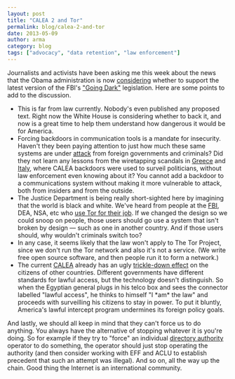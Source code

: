```yaml
---
layout: post
title: "CALEA 2 and Tor"
permalink: blog/calea-2-and-tor
date: 2013-05-09
author: arma
category: blog
tags: ["advocacy", "data retention", "law enforcement"]
---
```


Journalists and activists have been asking me this week about the news that the Obama administration is now [considering](http://www.nytimes.com/2013/05/08/us/politics/obama-may-back-fbi-plan-to-wiretap-web-users.html) whether to support the latest version of the FBI's ["Going Dark"](https://www.eff.org/foia/foia-records-problems-electronic-surveillance) legislation. Here are some points to add to the discussion.

- This is far from law currently. Nobody's even published any proposed text. Right now the White House is considering whether to back it, and now is a great time to help them understand how dangerous it would be for America.
- Forcing backdoors in communication tools is a mandate for insecurity. Haven't they been paying attention to just how much these same systems are under [attack](http://googleblog.blogspot.com/2011/06/ensuring-your-information-is-safe.html) from foreign governments and criminals? Did they not learn any lessons from the wiretapping scandals in [Greece](http://en.wikipedia.org/wiki/Greek_wiretapping_case_2004%E2%80%932005) and [Italy](http://en.wikipedia.org/wiki/SISMI-Telecom_scandal), where CALEA backdoors were used to surveil politicians, without law enforcement even knowing about it? You cannot add a backdoor to a communications system without making it more vulnerable to attack, both from insiders and from the outside.
- The Justice Department is being really short-sighted here by imagining that the world is black and white. We've heard from people at the [FBI](https://blog.torproject.org/blog/trip-report-october-fbi-conference), DEA, NSA, etc who [use Tor for their job](https://www.torproject.org/about/torusers.html.en#lawenforcement). If we changed the design so we could snoop on people, those users should go use a system that isn't broken by design — such as one in another country. And if those users should, why wouldn't criminals switch too?
- In any case, it seems likely that the law won't apply to The Tor Project, since we don't run the Tor network and also it's not a service. (We write free open source software, and then people run it to form a network.)
- The current [CALEA](http://en.wikipedia.org/wiki/Communications_Assistance_for_Law_Enforcement_Act) already has an ugly [trickle-down effect](https://blog.torproject.org/blog/trip-report-german-foreign-office) on the citizens of other countries. Different governments have different standards for lawful access, but the technology doesn't distinguish. So when the Egyptian general plugs in his telco box and sees the connector labelled "lawful access", he thinks to himself "I \*am\* the law" and proceeds with surveilling his citizens to stay in power. To put it bluntly, America's lawful intercept program undermines its foreign policy goals.

And lastly, we should all keep in mind that they can't force us to do anything. You always have the alternative of stopping whatever it is you're doing. So for example if they try to "force" an individual [directory authority](https://www.torproject.org/docs/faq#KeyManagement) operator to do something, the operator should just stop operating the authority (and then consider working with EFF and ACLU to establish precedent that such an attempt was illegal). And so on, all the way up the chain. Good thing the Internet is an international community.


